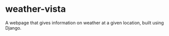 # weather-vista
A webpage that gives information on weather at a given location, built using Django.
